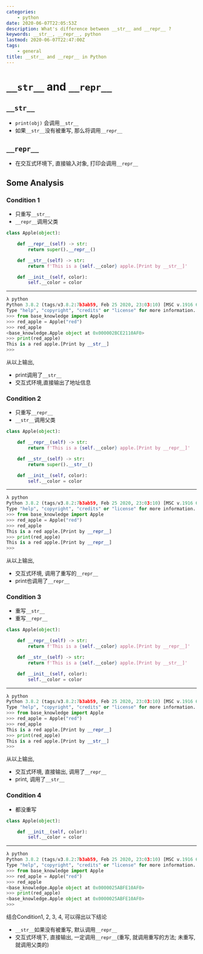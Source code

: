 ```yaml
---
categories:
    - python
date: 2020-06-07T22:05:53Z
description: What's difference between __str__ and __repr__ ?
keywords: __str__, __repr__, python
lastmod: 2020-06-07T22:47:00Z
tags:
    - general
title: __str__ and __repr__ in Python
---
```




# `__str__` and `__repr__`

## `__str__`

- `print(obj)` 会调用`__str__`
- 如果`__str__`没有被重写, 那么将调用`__repr__`

## `__repr__`

- 在交互式环境下, 直接输入对象, 打印会调用`__repr__`

## Some Analysis

### Condition 1

- 只重写`__str__`
- `__repr__`调用父类

```python
class Apple(object):

    def __repr__(self) -> str:
        return super().__repr__()

    def __str__(self) -> str:
        return f'This is a {self.__color} apple.[Print by __str__]'

    def __init__(self, color):
        self.__color = color
```

---

```python
λ python
Python 3.8.2 (tags/v3.8.2:7b3ab59, Feb 25 2020, 23:03:10) [MSC v.1916 64 bit (AMD64)] on win32
Type "help", "copyright", "credits" or "license" for more information.
>>> from base_knowledge import Apple
>>> red_apple = Apple("red")
>>> red_apple
<base_knowledge.Apple object at 0x000002BCE2110AF0>
>>> print(red_apple)
This is a red apple.[Print by __str__]
>>>
```

从以上输出,

- print调用了`__str__`
- 交互式环境,直接输出了地址信息

### Condition 2

- 只重写`__repr__`
- `__str__`调用父类

```python
class Apple(object):

    def __repr__(self) -> str:
        return f'This is a {self.__color} apple.[Print by __repr__]'

    def __str__(self) -> str:
        return super().__str__()

    def __init__(self, color):
        self.__color = color
```

---

```python
λ python
Python 3.8.2 (tags/v3.8.2:7b3ab59, Feb 25 2020, 23:03:10) [MSC v.1916 64 bit (AMD64)] on win32
Type "help", "copyright", "credits" or "license" for more information.
>>> from base_knowledge import Apple
>>> red_apple = Apple("red")
>>> red_apple
This is a red apple.[Print by __repr__]
>>> print(red_apple)
This is a red apple.[Print by __repr__]
>>>
```

从以上输出,

- 交互式环境, 调用了重写的`__repr__`
- print也调用了`__repr__`

### Condition 3

- 重写`__str__`
- 重写`__repr__`

```python
class Apple(object):

    def __repr__(self) -> str:
        return f'This is a {self.__color} apple.[Print by __repr__]'

    def __str__(self) -> str:
        return f'This is a {self.__color} apple.[Print by __str__]'

    def __init__(self, color):
        self.__color = color
```

---

```python
λ python
Python 3.8.2 (tags/v3.8.2:7b3ab59, Feb 25 2020, 23:03:10) [MSC v.1916 64 bit (AMD64)] on win32
Type "help", "copyright", "credits" or "license" for more information.
>>> from base_knowledge import Apple
>>> red_apple = Apple("red")
>>> red_apple
This is a red apple.[Print by __repr__]
>>> print(red_apple)
This is a red apple.[Print by __str__]
>>>
```

从以上输出,

- 交互式环境, 直接输出, 调用了`__repr__`
- print, 调用了`__str__`

### Condition 4

- 都没重写

```python
class Apple(object):

    def __init__(self, color):
        self.__color = color
```

---

```python
λ python
Python 3.8.2 (tags/v3.8.2:7b3ab59, Feb 25 2020, 23:03:10) [MSC v.1916 64 bit (AMD64)] on win32
Type "help", "copyright", "credits" or "license" for more information.
>>> from base_knowledge import Apple
>>> red_apple = Apple("red")
>>> red_apple
<base_knowledge.Apple object at 0x0000025ABFE10AF0>
>>> print(red_apple)
<base_knowledge.Apple object at 0x0000025ABFE10AF0>
>>>
```

结合Condition1, 2, 3, 4, 可以得出以下结论

- `__str__`如果没有被重写, 默认调用`__repr__`
- 交互式环境下, 直接输出, 一定调用`__repr__`(重写, 就调用重写的方法; 未重写, 就调用父类的)
